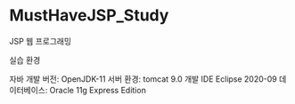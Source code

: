 # MustHaveJSP_Study
JSP 웹 프로그래밍


실습 환경

자바 개발 버전: OpenJDK-11
서버 환경: tomcat 9.0
개발 IDE  Eclipse 2020-09
데이터베이스: Oracle 11g Express Edition 
